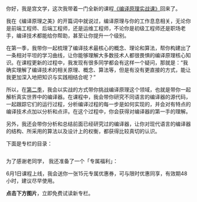<p>你好，我是宫文学，这次我带着一门全新的课程<a href="https://time.geekbang.org/column/intro/314?utm_term=zeusULN89&amp;utm_source=app&amp;utm_medium=geektime&amp;utm_campaign=314-presell&amp;utm_content=diyijijiacan0601">《编译原理实战课》</a>回来了。</p><p>我在《编译原理之美》的开篇词中就说过，编译原理与你的工作息息相关，无论你是前端工程师、后端工程师，还是运维工程师，不论你是初级工程师还是职场老手，编译技术都能给你帮助，甚至让你提升一个级别。</p><p>在第一季，我带你一起梳理了编译技术最核心的概念、理论和算法，帮你构建出了一条相对平坦的学习曲线，让你能够理解大多数技术人都很畏惧的编译原理核心知识。在课程更新的过程中，我发现有很多同学都会有这样一个疑问，那就是：“我确实理解了编译技术的相关原理、概念、算法等，但是有没有更直接的方式，能让我更加深入地把知识与实践相结合呢？”</p><p>所以，在<a href="https://time.geekbang.org/column/intro/314?utm_term=zeusULN89&amp;utm_source=app&amp;utm_medium=geektime&amp;utm_campaign=314-presell&amp;utm_content=diyijijiacan0601">第二季</a>，我会以实战的方式带你挑战编译原理这个领域，也就是带你一起解析真实世界中的编译器。在课程中，我会带你研究不同语言的编译器的源代码，一起跟踪它们的运行过程，分析编译过程的每一步是如何实现的，并会对有特点的编译技术点加以分析和点评。在这个过程中，你会获得对编译器的第一手的理解。</p><p>另外，我还会带你分析和总结前面已经研究过的编译器，让你对现代语言的编译器的结构、所采用的算法以及设计上的权衡，都获得比较真切的认识。</p><!-- [[[read_end]]] --><p>下面是专栏的目录：</p><p><img src="https://static001.geekbang.org/resource/image/0c/3e/0cd5596b9f86ddc49f4ef009cf363e3e.jpg" alt=""></p><p>为了感谢老同学， 我还准备了一个<span class="orange">「专属福利」</span>：</p><p>6月1日课程上线，我会送你一张15元专属优惠券，可与限时优惠同享，有效期48小时，建议尽早使用。</p><p><strong>点击下方图片</strong>，立即免费试读新专栏。</p>
